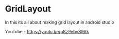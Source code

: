 # GridLayout
In this its all about making grid layout in android studio

YouTube - https://youtu.be/pKz9ebvS9Ak
